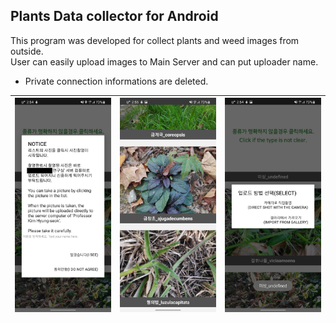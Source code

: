 ## Plants Data collector for Android  
  
This program was developed for collect plants and weed images from outside.  
User can easily upload images to Main Server and can put uploader name.  

- Private connection informations are deleted.  

|![img](https://github.com/hololee/PlantsCollect/blob/main/screenshot/img2.jpg?raw=true)|![img](https://github.com/hololee/PlantsCollect/blob/main/screenshot/img3.jpg?raw=true)|![img](https://github.com/hololee/PlantsCollect/blob/main/screenshot/img1.jpg?raw=true)
|:----:|:----:|:----:|